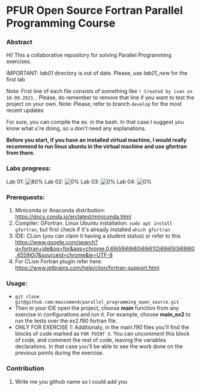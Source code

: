 # PFUR Open Source Fortran Parallel Programming Course

### Abstract
Hi! This a collaborative repository for solving Parallel Programming exercises.   

IMPORTANT: *lab01* directory is out of date. Please, use *lab01_new* for the first lab  

Note: First line of each file consists of something like `! Created by ivan on 10.09.2021.`. Please, do remember to remove that line if you want to test 
the project on your own. 
Note: Please, refer to branch `develop` for the most recent updates 

For sure, you can compile the ex. in the bash. In that case I suggest you know what u're doing, so u don't need any explanations.


**Before you start, if you have an installed virtual machine, I would really recommend to run linux ubuntu in the virtual machine and use gfortran from there.**

### Labs progress:
Lab 01: ![80%](https://progress-bar.dev/80) Lab 02: ![0%](https://progress-bar.dev/0)  Lab 03: ![0%](https://progress-bar.dev/0)  Lab 04: ![0%](https://progress-bar.dev/0)  

### Prerequests:
1. Miniconda or Anaconda distribution: https://docs.conda.io/en/latest/miniconda.html
2. Compiler: GFortran. Linux Ubuntu installation: ``` sudo apt install gfortran ```, but first check if it's already installed ``` which gfortran ```
2. IDE: CLion (you can claim it having a student status) or refer to this https://www.google.com/search?q=fortran+ide&oq=for&aqs=chrome.0.69i59j69i60j69i61l2j69i65l3j69i60.4559j0j7&sourceid=chrome&ie=UTF-8
3. For CLion Fortran plugin refer here: https://www.jetbrains.com/help/clion/fortran-support.html


### Usage:

- ``` git clone git@github.com:mascomen4/parallel_programming_open_source.git ```
- Then in your IDE open the project, choose **main** function from any exercise in configurations and run it. For example, choose **main_ex2** to run the tests over the ex2.f90 fortran file.
- ONLY FOR EXERCISE 1: Additionaly, in the main.f90 files you'll find the blocks of code marked as ```FOR POINT X```. You can uncomment this block of code, and comment the rest of code, leaving the variables declarations. In that case you'll be able to see the work done on the previous points during the exercise.


### Contribution 
1. Write me you github name so I could add you 
